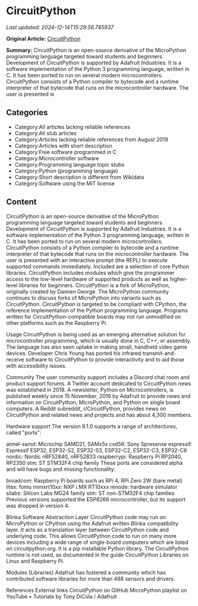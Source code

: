 # CircuitPython

_Last updated: 2024-12-14T15:29:56.785937_

**Original Article:** [CircuitPython](https://en.wikipedia.org/wiki/CircuitPython)

**Summary:** CircuitPython is an open-source derivative of the MicroPython programming language targeted toward students and beginners. Development of CircuitPython is supported by Adafruit Industries. It is a software implementation of the Python 3 programming language, written in C. It has been ported to run on several modern microcontrollers.
CircuitPython consists of a Python compiler to bytecode and a runtime interpreter of that bytecode that runs on the microcontroller hardware. The user is presented w

## Categories
- Category:All articles lacking reliable references
- Category:All stub articles
- Category:Articles lacking reliable references from August 2019
- Category:Articles with short description
- Category:Free software programmed in C
- Category:Microcontroller software
- Category:Programming language topic stubs
- Category:Python (programming language)
- Category:Short description is different from Wikidata
- Category:Software using the MIT license

## Content

CircuitPython is an open-source derivative of the MicroPython programming language targeted toward students and beginners. Development of CircuitPython is supported by Adafruit Industries. It is a software implementation of the Python 3 programming language, written in C. It has been ported to run on several modern microcontrollers.
CircuitPython consists of a Python compiler to bytecode and a runtime interpreter of that bytecode that runs on the microcontroller hardware. The user is presented with an interactive prompt (the REPL) to execute supported commands immediately. Included are a selection of core Python libraries. CircuitPython includes modules which give the programmer access to the low-level hardware of supported products as well as higher-level libraries for beginners.
CircuitPython is a fork of MicroPython, originally created by Damien George. The MicroPython community continues to discuss forks of MicroPython into variants such as CircuitPython.
CircuitPython is targeted to be compliant with CPython, the reference implementation of the Python programming language. Programs written for CircuitPython-compatible boards may not run unmodified on other platforms such as the Raspberry Pi.

Usage
CircuitPython is being used as an emerging alternative solution for microcontroller programming, which is usually done in C, C++, or assembly. The language has also seen uptake in making small, handheld video game devices. Developer Chris Young has ported his infrared transmit-and-receive software to CircuitPython to provide interactivity and to aid those with accessibility issues.

Community
The user community support includes a Discord chat room and product support forums. A Twitter account dedicated to CircuitPython news was established in 2018. A newsletter, Python on Microcontrollers, is published weekly since 15 November, 2016 by Adafruit to provide news and information on CircuitPython, MicroPython, and Python on single board computers. A Reddit subreddit, r/CircuitPython, provides news on CircuitPython and related news and projects and has about 4,300 members.

Hardware support
The version 9.1.0 supports a range of architectures, called "ports":

atmel-samd: Microchip SAMD21, SAMx5x
cxd56: Sony Spresense
espressif: Espressif ESP32, ESP32-S2, ESP32-S3, ESP32-C2, ESP32-C3, ESP32-C6
nordic: Nordic nRF52840, nRF52833
raspberrypi: Raspberry Pi RP2040, RP2350
stm: ST STM32F4 chip family
These ports are considered alpha and will have bugs and missing functionality:

broadcom: Raspberry Pi boards such as RPi 4, RPi Zero 2W (bare metal)
litex: fomu
mimxrt10xx: NXP i.MX RT10xxx
renode: hardware simulator
silabs: Silicon Labs MG24 family
stm: ST non-STM32F4 chip families
Previous versions supported the ESP8266 microcontroller, but its support was dropped in version 4.

Blinka Software Abstraction Layer
CircuitPython code may run on MicroPython or CPython using the Adafruit written Blinka compatibility layer. It acts as a translation layer between CircuitPython code and underlying code. This allows CircuitPython code to run on many more devices including a wide range of single-board computers which are listed on circuitpython.org. It is a pip installable Python library. The CircuitPython runtime is not used, as documented in the guide CircuitPython Libraries on Linux and Raspberry Pi.

Modules (Libraries)
Adafruit has fostered a community which has contributed software libraries for more than 488 sensors and drivers.

References
External links
CircuitPython on GitHub
MicroPython playlist on YouTube • Tutorials by Tony DiCola / Adafruit